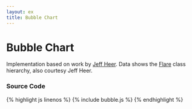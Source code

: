 ```yaml
---
layout: ex
title: Bubble Chart
---
```


# Bubble Chart

<div class="gallery" id="chart"> </div>
<link type="text/css" rel="stylesheet" href="bubble.css"/>
<script type="text/javascript" src="../d3.layout.js?2.4.0"> </script>
<script type="text/javascript" src="bubble.js"> </script>

Implementation based on work by [Jeff Heer](http://jheer.org/). Data shows the
[Flare](http://flare.prefuse.org/) class hierarchy, also courtesy Jeff
Heer.

### Source Code

{% highlight js linenos %}
{% include bubble.js %}
{% endhighlight %}
